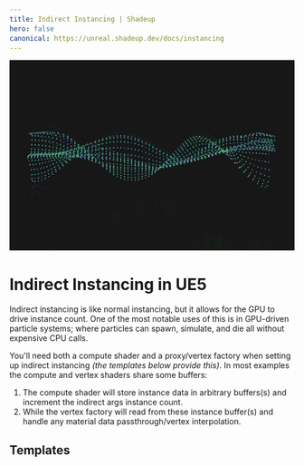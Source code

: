 ```yaml
---
title: Indirect Instancing | Shadeup
hero: false
canonical: https://unreal.shadeup.dev/docs/instancing
---
```


<script>
	import Link from "$lib/link.svelte";
</script>

![Picture of many spheres making the shape of a layered sine wave](img/instancing.jpg)

<div style="display: none;">

#### Indirect Instancing

</div>

# Indirect Instancing in UE5

Indirect instancing is like normal instancing, but it allows for the GPU to drive instance count. One of the most notable uses of this is in GPU-driven particle systems; where particles can spawn, simulate, and die all without expensive CPU calls.

You'll need both a compute shader and a proxy/vertex factory when setting up indirect instancing _(the templates below provide this)_. In most examples the compute and vertex shaders share some buffers:

1. The compute shader will store instance data in arbitrary buffers(s) and increment the indirect args instance count.
2. While the vertex factory will read from these instance buffer(s) and handle any material data passthrough/vertex interpolation.

## Templates

<div class="container link-multi-line">
	<Link href="/docs/instancing/base"></Link>
	<Link href="/docs/instancing/inst"></Link>
	<Link href="/docs/instancing/grid"></Link>
</div>
